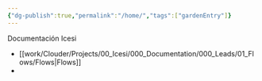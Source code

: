 ```yaml
---
{"dg-publish":true,"permalink":"/home/","tags":["gardenEntry"]}
---
```


Documentación Icesi

- [[work/Clouder/Projects/00_Icesi/000_Documentation/000_Leads/01_Flows/Flows\|Flows]]
- 